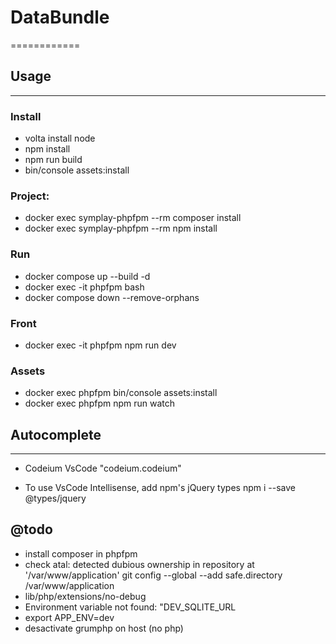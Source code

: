 # DataBundle
============

## Usage
--------

### Install
- volta install node
- npm install
- npm run build
- bin/console assets:install

### Project:
- docker exec symplay-phpfpm --rm composer install
- docker exec symplay-phpfpm --rm npm install 

### Run
- docker compose up --build -d
- docker exec -it phpfpm bash
- docker compose down --remove-orphans

### Front
- docker exec -it phpfpm npm run dev

### Assets
- docker exec phpfpm bin/console assets:install
- docker exec phpfpm npm run watch

## Autocomplete
---------------
- Codeium
VsCode "codeium.codeium"

- To use VsCode Intellisense, add npm's jQuery types
npm i --save @types/jquery 


@todo
-----
- install composer in phpfpm
- check atal: detected dubious ownership in repository at '/var/www/application'
        git config --global --add safe.directory /var/www/application
- lib/php/extensions/no-debug
- Environment variable not found: "DEV_SQLITE_URL
- export APP_ENV=dev
- desactivate grumphp on host (no php)